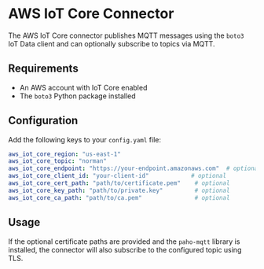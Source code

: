 # AWS IoT Core Connector

The AWS IoT Core connector publishes MQTT messages using the `boto3` IoT Data client and can optionally subscribe to
topics via MQTT.

## Requirements

- An AWS account with IoT Core enabled
- The `boto3` Python package installed

## Configuration

Add the following keys to your `config.yaml` file:

```yaml
aws_iot_core_region: "us-east-1"
aws_iot_core_topic: "norman"
aws_iot_core_endpoint: "https://your-endpoint.amazonaws.com"  # optional
aws_iot_core_client_id: "your-client-id"            # optional
aws_iot_core_cert_path: "path/to/certificate.pem"    # optional
aws_iot_core_key_path: "path/to/private.key"         # optional
aws_iot_core_ca_path: "path/to/ca.pem"               # optional
```

## Usage

If the optional certificate paths are provided and the `paho-mqtt` library is installed, the connector will also
subscribe to the configured topic using TLS.
